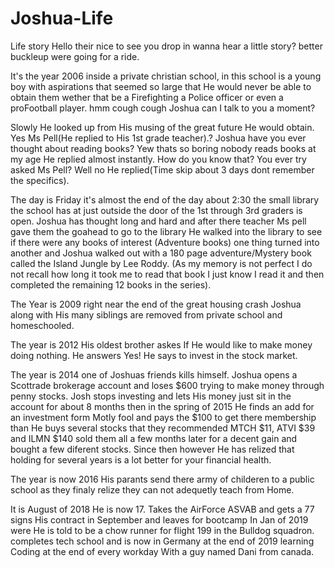 # Joshua-Life
Life story
Hello their nice to see you drop in wanna hear a little story? better buckleup were going for a ride.

It's the year 2006 inside a private christian school, in this school is a young boy with aspirations that seemed so large that He would never be able to obtain them wether that be a Firefighting a Police officer or even a proFootball player. hmm cough cough Joshua can I talk to you a moment?

Slowly He looked up from His musing of the great future He would obtain. Yes Ms Pell(He replied to His 1st grade teacher).? Joshua have you ever thought about reading books? Yew thats so boring nobody reads books at my age He replied almost instantly. How do you know that? You ever try asked Ms Pell? Well no He replied(Time skip about 3 days dont remember the specifics).

The day is Friday it's almost the end of the day about 2:30 the small library the school has at just outside the door of the 1st through 3rd graders is open. Joshua has thought long and hard and after there teacher Ms pell gave them the goahead to go to the library He walked into the library to see if there were any books of interest (Adventure books) one thing turned into another and Joshua walked out with a 180 page adventure/Mystery book called the Island Jungle by Lee Roddy. (As my memory is not perfect I do not recall how long it took me to read that book I just know I read it and then completed the remaining 12 books in the series).

The Year is 2009 right near the end of the great housing crash Joshua along with His many siblings are removed from private school and homeschooled.

The year is 2012 His oldest brother askes If He would like to make money doing nothing. He answers Yes! He says to invest in the stock market.

The year is 2014 one of Joshuas friends kills himself. Joshua opens a Scottrade brokerage account and loses $600 trying to make money through penny stocks. Josh stops investing and lets His money just sit in the account for about 8 months then in the spring of 2015 He finds an add for an investment form Motly fool and pays the $100 to get there membership than He buys several stocks that they recommended MTCH $11, ATVI $39 and ILMN $140 sold them all a few months later for a decent gain and bought a few diferent stocks. Since then however He has relized that holding for several years is a lot better for your financial health.

The year is now 2016 His parants send there army of childeren to a public school as they finaly relize they can not adequetly teach from Home.

It is August of 2018 He is now 17. Takes the AirForce ASVAB and gets a 77 signs His contract in September and leaves for bootcamp In Jan of 2019 were He is told to be a chow runner for flight 199 in the Bulldog squadron. completes tech school and is now in Germany at the end of 2019 learning Coding at the end of every workday With a guy named Dani from canada.
